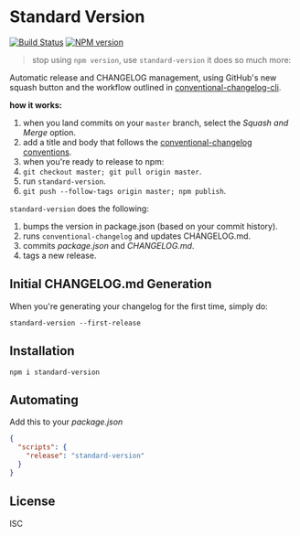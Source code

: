 # Standard Version

[![Build Status](https://travis-ci.org/conventional-changelog/standard-version.svg)](https://travis-ci.org/conventional-changelog/standard-version)
[![NPM version](https://img.shields.io/npm/v/standard-version.svg)](https://www.npmjs.com/package/standard-version)

> stop using `npm version`, use `standard-version` it does so much more:

Automatic release and CHANGELOG management, using GitHub's new squash button and
the workflow outlined in [conventional-changelog-cli](https://github.com/stevemao/conventional-changelog-cli).

**how it works:**

1. when you land commits on your `master` branch, select the _Squash and Merge_ option.
2. add a title and body that follows the [conventional-changelog conventions](https://github.com/conventional-changelog/conventional-changelog-angular/blob/master/convention.md).
3. when you're ready to release to npm:
  1. `git checkout master; git pull origin master`.
  2. run `standard-version`.
  3. `git push --follow-tags origin master; npm publish`.

`standard-version` does the following:

1. bumps the version in package.json (based on your commit history).
2. runs `conventional-changelog` and updates CHANGELOG.md.
3. commits _package.json_ and _CHANGELOG.md_.
4. tags a new release.

## Initial CHANGELOG.md Generation

When you're generating your changelog for the first time, simply do:

`standard-version --first-release`

## Installation

`npm i standard-version`

## Automating

Add this to your _package.json_

```json
{
  "scripts": {
    "release": "standard-version"
  }
}
```

## License

ISC
